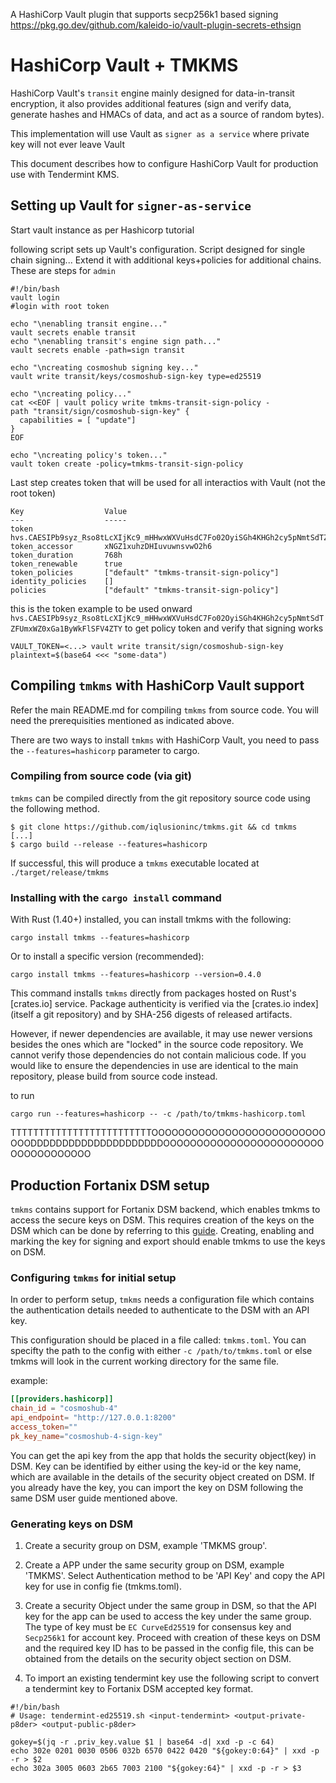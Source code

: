 A HashiCorp Vault plugin that supports secp256k1 based signing
https://pkg.go.dev/github.com/kaleido-io/vault-plugin-secrets-ethsign


# HashiCorp Vault + TMKMS

HashiCorp Vault's `transit` engine mainly designed for data-in-transit encryption, it also provides additional features (sign and verify data, generate hashes and HMACs of data, and act as a source of random bytes).

This implementation will use Vault as `signer as a service` where private key will not ever leave Vault


This document describes how to configure HashiCorp Vault for production use with Tendermint KMS.

## Setting up Vault for `signer-as-service`
Start vault instance as per Hashicorp tutorial

following script sets up Vault's configuration. Script designed for single chain signing... Extend it with additional keys+policies for additional chains. These are steps for `admin`
```
#!/bin/bash
vault login
#login with root token 

echo "\nenabling transit engine..."
vault secrets enable transit
echo "\nenabling transit's engine sign path..."
vault secrets enable -path=sign transit

echo "\ncreating cosmoshub signing key..."
vault write transit/keys/cosmoshub-sign-key type=ed25519

echo "\ncreating policy..."
cat <<EOF | vault policy write tmkms-transit-sign-policy -
path "transit/sign/cosmoshub-sign-key" {
  capabilities = [ "update"]
}
EOF

echo "\ncreating policy's token..."
vault token create -policy=tmkms-transit-sign-policy
```
Last step creates token that will be used for all interactios with Vault (not the root token)
```
Key                  Value
---                  -----
token                hvs.CAESIPb9syz_Rso8tLcXIjKc9_mHHwxWXVuHsdC7Fo02OyiSGh4KHGh2cy5pNmtSdTZFUmxWZ0xGa1ByWkFlSFV4ZTY
token_accessor       xNGZ1xuhzDHIuvuwnsvwO2h6
token_duration       768h
token_renewable      true
token_policies       ["default" "tmkms-transit-sign-policy"]
identity_policies    []
policies             ["default" "tmkms-transit-sign-policy"]

```
this is the token example to be used onward
`hvs.CAESIPb9syz_Rso8tLcXIjKc9_mHHwxWXVuHsdC7Fo02OyiSGh4KHGh2cy5pNmtSdTZFUmxWZ0xGa1ByWkFlSFV4ZTY`
to get policy token and verify that signing works
```
VAULT_TOKEN=<...> vault write transit/sign/cosmoshub-sign-key plaintext=$(base64 <<< "some-data")
```


## Compiling `tmkms` with HashiCorp Vault support

Refer the main README.md for compiling `tmkms`
from source code. You will need the prerequisities mentioned as indicated above.

There are two ways to install `tmkms` with HashiCorp Vault, you need to pass the `--features=hashicorp` parameter to cargo.

### Compiling from source code (via git)

`tmkms` can be compiled directly from the git repository source code using the
following method.

```
$ git clone https://github.com/iqlusioninc/tmkms.git && cd tmkms
[...]
$ cargo build --release --features=hashicorp
```

If successful, this will produce a `tmkms` executable located at
`./target/release/tmkms`

### Installing with the `cargo install` command

With Rust (1.40+) installed, you can install tmkms with the following:

```
cargo install tmkms --features=hashicorp
```

Or to install a specific version (recommended):

```
cargo install tmkms --features=hashicorp --version=0.4.0
```

This command installs `tmkms` directly from packages hosted on Rust's
[crates.io] service. Package authenticity is verified via the
[crates.io index] (itself a git repository) and by SHA-256 digests of
released artifacts.

However, if newer dependencies are available, it may use newer versions
besides the ones which are "locked" in the source code repository. We
cannot verify those dependencies do not contain malicious code. If you would
like to ensure the dependencies in use are identical to the main repository,
please build from source code instead.


to run
```
cargo run --features=hashicorp -- -c /path/to/tmkms-hashicorp.toml 

```



TTTTTTTTTTTTTTTTTTTTTTTTTOOOOOOOOOOOOOOOOOOOOOOOOOOOOODDDDDDDDDDDDDDDDDDDDDOOOOOOOOOOOOOOOOOOOOOOOOOOOOOOOOOOOO


## Production Fortanix DSM setup

`tmkms` contains support for Fortanix DSM backend, which enables tmkms to access the secure keys on DSM. This requires creation of the keys on the DSM which can be done by referring to this [guide](https://support.fortanix.com/hc/en-us/articles/360038354592-User-s-Guide-Fortanix-Data-Security-Manager-Key-Lifecycle-Management). Creating, enabling and marking the key for signing and export should enable tmkms to use the keys on DSM.

### Configuring `tmkms` for initial setup

In order to perform setup, `tmkms` needs a  configuration file which
contains the authentication details needed to authenticate to the DSM with an API key.

This configuration should be placed in a file called: `tmkms.toml`.
You can specifty the path to the config with either `-c /path/to/tmkms.toml` or else tmkms will look in the current working directory for the same file.

example: 
```toml
[[providers.hashicorp]]
chain_id = "cosmoshub-4"
api_endpoint= "http://127.0.0.1:8200"
access_token=""
pk_key_name="cosmoshub-4-sign-key"
```




You can get the api key from the app that holds the security object(key) in DSM. Key can be identified by either using the key-id or the key name, which are available in the details of the security object created on DSM. If you already have the key, you can import the key on DSM following the same DSM user guide mentioned above.

### Generating keys on DSM
1. Create a security group on DSM, example 'TMKMS group'.
2. Create a APP under the same security group on DSM, example 'TMKMS'. Select Authentication method to be 'API Key' and copy the API key for use in config fie (tmkms.toml).

3. Create a security Object under the same group in DSM, so that the API key for the app can be used to access the key under the same group. The type of key must be `EC CurveEd25519` for consensus key and `Secp256k1` for account key. Proceed with creation of these keys on DSM and the required key ID has to be passed in the config file, this can be obtained from the details on the security object section on DSM.
4. To import an existing tendermint key use the following script to convert a tendermint key to Fortanix DSM accepted key format.
```
#!/bin/bash
# Usage: tendermint-ed25519.sh <input-tendermint> <output-private-p8der> <output-public-p8der>

gokey=$(jq -r .priv_key.value $1 | base64 -d| xxd -p -c 64)
echo 302e 0201 0030 0506 032b 6570 0422 0420 "${gokey:0:64}" | xxd -p -r > $2
echo 302a 3005 0603 2b65 7003 2100 "${gokey:64}" | xxd -p -r > $3
```
